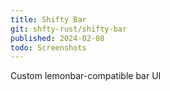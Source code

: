 ```yaml
---
title: Shifty Bar
git: shfty-rust/shifty-bar
published: 2024-02-08
todo: Screenshots
---
```


Custom lemonbar-compatible bar UI

